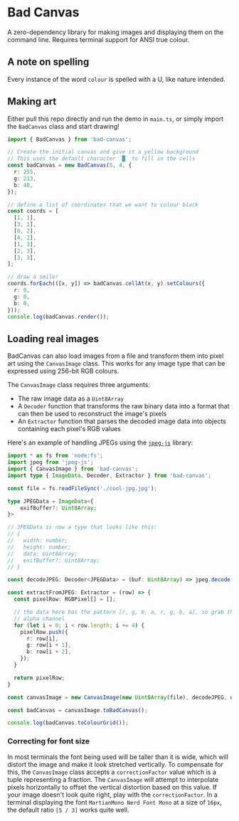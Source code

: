 # Bad Canvas
A zero-dependency library for making images and displaying them on the command line. Requires terminal support for ANSI true colour.

## A note on spelling
Every instance of the word `colour` is spelled with a U, like nature intended.

## Making art
Either pull this repo directly and run the demo in `main.ts`, or simply import the `BadCanvas` class and start drawing!
```typescript
import { BadCanvas } from 'bad-canvas';

// Create the initial canvas and give it a yellow background
// This uses the default character `█` to fill in the cells
const badCanvas = new BadCanvas(5, 4, {
  r: 255,
  g: 213,
  b: 40,
});

// define a list of coordinates that we want to colour black
const coords = [
  [1, 1],
  [3, 1],
  [0, 2],
  [4, 2],
  [1, 3],
  [2, 3],
  [3, 3],
];

// draw a smile!
coords.forEach(([x, y]) => badCanvas.cellAt(x, y).setColours({
  r: 0,
  g: 0,
  b: 0,
}));
console.log(badCanvas.render());
```

## Loading real images
BadCanvas can also load images from a file and transform them into pixel art using the `CanvasImage` class. This works for any image type that can be expressed using 256-bit RGB colours.

The `CanvasImage` class requires three arguments:
- The raw image data as a `Uint8Array`
- A `Decoder` function that transforms the raw binary data into a format that can then be used to reconstruct the image's pixels
- An `Extractor` function that parses the decoded image data into objects containing each pixel's RGB values

Here's an example of handling JPEGs using the [`jpeg-js`](https://www.npmjs.com/package/jpeg-js) library:

```typescript
import * as fs from 'node:fs';
import jpeg from 'jpeg-js';
import { CanvasImage } from 'bad-canvas';
import type { ImageData, Decoder, Extractor } from 'bad-canvas';

const file = fs.readFileSync('./cool-jpg.jpg');

type JPEGData = ImageData<{
    exifBuffer?: Uint8Array;
}>

// JPEGData is now a type that looks like this:
// {
//   width: number;
//   height: number;
//   data: Uint8Array;
//   exifBuffer?: Uint8Array;
// }

const decodeJPEG: Decoder<JPEGData> = (buf: Uint8Array) => jpeg.decode(buf, { useTArray: true });

const extractFromJPEG: Extractor = (row) => {
  const pixelRow: RGBPixel[] = [];

  // the data here has the pattern [r, g, b, a, r, g, b, a], so grab the data in groups of 4 and ignore the
  // alpha channel
  for (let i = 0; i < row.length; i += 4) {
    pixelRow.push({
      r: row[i],
      g: row[i + 1],
      b: row[i + 2],
    });
  }

  return pixelRow;
}

const canvasImage = new CanvasImage(new Uint8Array(file), decodeJPEG, extractFromJPEG);

const badCanvas = canvasImage.toBadCanvas();

console.log(badCanvas.toColourGrid());
```
### Correcting for font size
In most terminals the font being used will be taller than it is wide, which will distort the image and make it look stretched vertically. To compensate for this, the `CanvasImage` class accepts a `correctionFactor` value which is a tuple representing a fraction. The `CanvasImage` will attempt to interpolate pixels horizontally to offset the vertical distortion based on this value. If your image doesn't look quite right, play with the `correctionFactor`. In a terminal displaying the font `MartianMono Nerd Font Mono` at a size of `16px`, the default ratio `[5 / 3]` works quite well.
